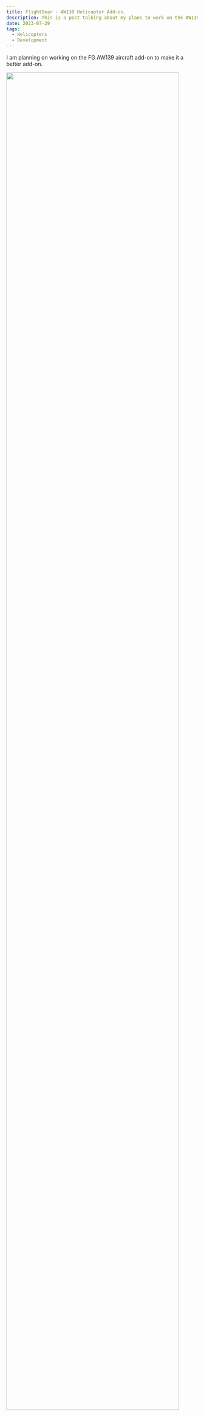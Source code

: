 ```yaml
---
title: FlightGear - AW139 Helicopter Add-on.
description: This is a post talking about my plans to work on the AW139 aircraft add-on for FlightGear
date: 2023-07-29
tags:
  - Helicopters
  - Development
---
```


I am planning on working on the FG AW139 aircraft add-on to make it a better add-on.


<img src="https://cdn.discordapp.com/attachments/885162368626221096/1134805682953138267/image.png" style="width:95%; margin:auto;">
